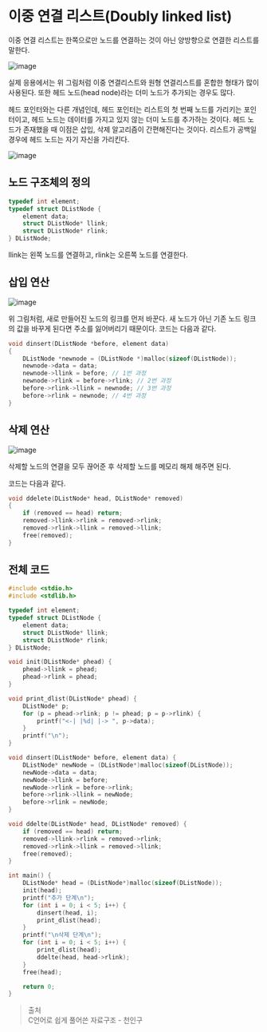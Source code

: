 # 이중 연결 리스트(Doubly linked list)
이중 연결 리스트는 한쪽으로만 노드를 연결하는 것이 아닌 양방향으로 연결한 리스트를 말한다.

![image](https://github.com/jwon0523/TIL/assets/50106190/2ffcee29-6b84-4af5-aaa7-10fa6304ab08)


실제 응용에서는 위 그림처럼 이중 연결리스트와 원형 연결리스트를 혼합한 형태가 많이 사용된다. 또한 헤드 노드(head node)라는 더미 노드가 추가되는 경우도 많다.

헤드 포인터와는 다른 개념인데, 헤드 포인터는 리스트의 첫 번째 노드를 가리키는 포인터이고, 헤드 노드는 데이터를 가지고 있지 않는 더미 노드를 추가하는 것이다. 헤드 노드가 존재했을 때 이점은 삽입, 삭제 알고리즘이 간편해진다는 것이다. 리스트가 공백일 경우에 헤드 노드는 자기 자신을 가리킨다.

![image](https://github.com/jwon0523/TIL/assets/50106190/b6ad1aab-41a8-4ecb-b984-a11cf5faf353)


## 노드 구조체의 정의

```cpp
typedef int element;
typedef struct DListNode {
	element data;
	struct DListNode* llink;
	struct DListNode* rlink;
} DListNode;
```

llink는 왼쪽 노드를 연결하고, rlink는 오른쪽 노드를 연결한다.

## 삽입 연산

![image](https://github.com/jwon0523/TIL/assets/50106190/d2a719cf-0d13-4085-90d4-9776fd86e4f5)


위 그림처럼, 새로 만들어진 노드의 링크를 먼저 바꾼다. 새 노드가 아닌 기존 노드 링크의 값을 바꾸게 된다면 주소를 잃어버리기 때문이다. 코드는 다음과 같다.

```cpp
void dinsert(DListNode *before, element data)
{
	DListNode *newnode = (DListNode *)malloc(sizeof(DListNode));
	newnode->data = data;
	newnode->llink = before; // 1번 과정
	newnode->rlink = before->rlink; // 2번 과정
	before->rlink->llink = newnode; // 3번 과정
	before->rlink = newnode; // 4번 과정
}
```

## 삭제 연산

![image](https://github.com/jwon0523/TIL/assets/50106190/78e77520-15f9-4962-9ebd-f53e518b63e6)


삭제할 노드의 연결을 모두 끊어준 후 삭제할 노드를 메모리 해제 해주면 된다. 

코드는 다음과 같다.

```cpp
void ddelete(DListNode* head, DListNode* removed)
{
	if (removed == head) return;
	removed->llink->rlink = removed->rlink;
	removed->rlink->llink = removed->llink;
	free(removed);
}
```

## 전체 코드

```cpp
#include <stdio.h>
#include <stdlib.h>

typedef int element;
typedef struct DListNode {
	element data;
	struct DListNode* llink;
	struct DListNode* rlink;
} DListNode;

void init(DListNode* phead) {
	phead->llink = phead;
	phead->rlink = phead;
}

void print_dlist(DListNode* phead) {
	DListNode* p;
	for (p = phead->rlink; p != phead; p = p->rlink) {
		printf("<-| |%d| |-> ", p->data);
	}
	printf("\n");
}

void dinsert(DListNode* before, element data) {
	DListNode* newNode = (DListNode*)malloc(sizeof(DListNode));
	newNode->data = data;
	newNode->llink = before;
	newNode->rlink = before->rlink;
	before->rlink->llink = newNode;
	before->rlink = newNode;
}

void ddelte(DListNode* head, DListNode* removed) {
	if (removed == head) return;
	removed->llink->rlink = removed->rlink;
	removed->rlink->llink = removed->llink;
	free(removed);
}

int main() {
	DListNode* head = (DListNode*)malloc(sizeof(DListNode));
	init(head);
	printf("추가 단계\n");
	for (int i = 0; i < 5; i++) {
		dinsert(head, i);
		print_dlist(head);
	}
	printf("\n삭제 단계\n");
	for (int i = 0; i < 5; i++) {
		print_dlist(head);
		ddelte(head, head->rlink);
	}
	free(head);

	return 0;
}
```

> 출처   
C언어로 쉽게 풀어쓴 자료구조 - 천인구
>
